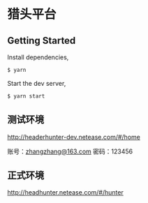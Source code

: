 # 猎头平台

## Getting Started

Install dependencies,

```bash
$ yarn
```

Start the dev server,

```bash
$ yarn start
```

## 测试环境
 http://headerhunter-dev.netease.com/#/home

账号：zhangzhang@163.com
密码：123456
## 正式环境
http://headhunter.netease.com/#/hunter
